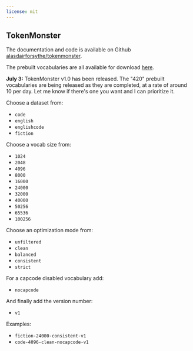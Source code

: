 ```yaml
---
license: mit
---
```

## TokenMonster

The documentation and code is available on Github [alasdairforsythe/tokenmonster](https://github.com/alasdairforsythe/tokenmonster).

The prebuilt vocabularies are all available for download [here](https://huggingface.co/alasdairforsythe/tokenmonster/tree/main/vocabs).

**July 3:** TokenMonster v1.0 has been released. The "420" prebuilt vocabularies are being released as they are completed, at a rate of around 10 per day. Let me know if there's one you want and I can prioritize it.

Choose a dataset from:

- `code`
- `english`
- `englishcode`
- `fiction`

Choose a vocab size from:
- `1024`
- `2048`
- `4096`
- `8000`
- `16000`
- `24000`
- `32000`
- `40000`
- `50256`
- `65536`
- `100256`

Choose an optimization mode from:
- `unfiltered`
- `clean`
- `balanced`
- `consistent`
- `strict`

For a capcode disabled vocabulary add:
- `nocapcode`

And finally add the version number:
- `v1`

Examples:
- `fiction-24000-consistent-v1`
- `code-4096-clean-nocapcode-v1`